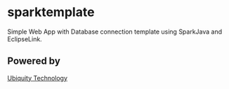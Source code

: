 # sparktemplate

Simple Web App with Database connection template using SparkJava and EclipseLink. 

## Powered by
[Ubiquity Technology](http://www.ubiquity.pt)
